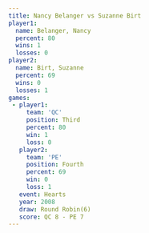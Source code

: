 ```yaml
---
title: Nancy Belanger vs Suzanne Birt
player1:               
  name: Belanger, Nancy
  percent: 80          
  wins: 1              
  losses: 0            
player2:               
  name: Birt, Suzanne  
  percent: 69          
  wins: 0              
  losses: 1            
games:
 - player1:         
     team: 'QC'     
     position: Third
     percent: 80    
     win: 1         
     loss: 0        
   player2:          
     team: 'PE'      
     position: Fourth
     percent: 69     
     win: 0          
     loss: 1         
   event: Hearts       
   year: 2008          
   draw: Round Robin(6)
   score: QC 8 - PE 7  
---
```

